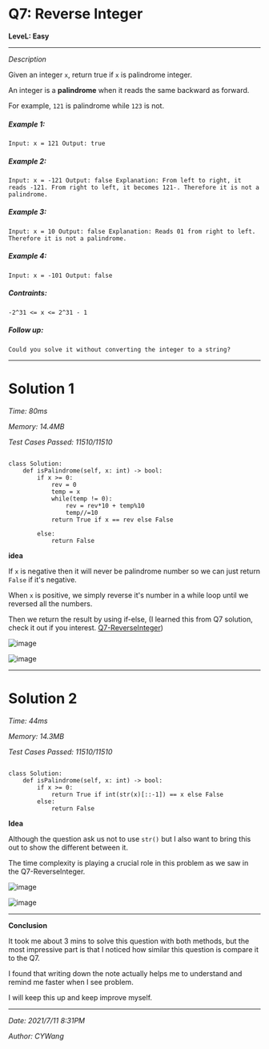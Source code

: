 # Q7: Reverse Integer

**LeveL: Easy**

-----

*Description*

Given an integer `x`, return true if `x` is palindrome integer.

An integer is a **palindrome** when it reads the same backward as forward.

For example, `121` is palindrome while `123` is not.


##### Example 1:
`Input: x = 121
Output: true`

##### Example 2:
`Input: x = -121
Output: false
Explanation: From left to right, it reads -121. From right to left, it becomes 121-. Therefore it is not a palindrome.`

##### Example 3:
`Input: x = 10
Output: false
Explanation: Reads 01 from right to left. Therefore it is not a palindrome.`

##### Example 4:
`Input: x = -101
Output: false`

##### Contraints:
`-2^31 <= x <= 2^31 - 1`

##### Follow up:
`Could you solve it without converting the integer to a string?`

---------

# Solution 1

*Time: 80ms*

*Memory: 14.4MB*

*Test Cases Passed: 11510/11510*


```Python3

class Solution:
    def isPalindrome(self, x: int) -> bool:
        if x >= 0:
            rev = 0
            temp = x      
            while(temp != 0):
                rev = rev*10 + temp%10
                temp//=10
            return True if x == rev else False

        else:
            return False

```

**idea**

If `x` is negative then it will never be palindrome number so we can just return
`False` if it's negative.

When `x` is positive, we simply reverse it's number in a while loop until we
reversed all the numbers.

Then we return the result by using if-else, (I learned this from Q7 solution,
  check it out if you interest. [Q7-ReverseInteger](https://github.com/cywang95/LeetCodeNotes/blob/main/Notes/Q7-ReverseInteger.md))


![image](https://github.com/cywang95/images/blob/main/LeetCode/Q9-Palindrome%20Number/NoStrResult.png?raw=true)

![image](https://github.com/cywang95/images/blob/main/LeetCode/Q9-Palindrome%20Number/NoStr3Submission.png?raw=true)


------

# Solution 2

*Time: 44ms*

*Memory: 14.3MB*

*Test Cases Passed: 11510/11510*


```Python3

class Solution:
    def isPalindrome(self, x: int) -> bool:
        if x >= 0:
            return True if int(str(x)[::-1]) == x else False     
        else:
            return False

```


**Idea**


Although the question ask us not to use `str()` but I also want to bring this
out to show the different between it.

The time complexity is playing a crucial role in this problem as we saw in the
Q7-ReverseInteger.


![image](https://github.com/cywang95/images/blob/main/LeetCode/Q9-Palindrome%20Number/Result.png?raw=true)

![image](https://github.com/cywang95/images/blob/main/LeetCode/Q9-Palindrome%20Number/3submission.png?raw=true)



-----

**Conclusion**

It took me about 3 mins to solve this question with both methods, but the most
impressive part is that I noticed how similar this question is compare it to the
Q7.

I found that writing down the note actually helps me to understand and remind me
faster when I see problem.

I will keep this up and keep improve myself.

----
*Date: 2021/7/11 8:31PM*

*Author: CYWang*
